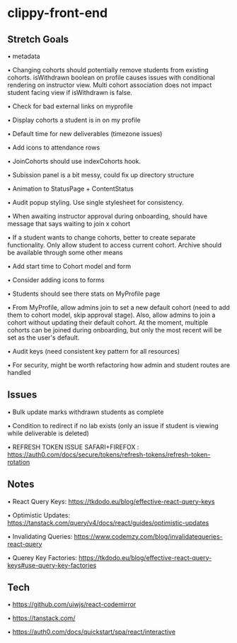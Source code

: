 # clippy-front-end

## Stretch Goals

• metadata

• Changing cohorts should potentially remove students from existing cohorts.
  isWithdrawn boolean on profile causes issues with conditional rendering on instructor view.
  Multi cohort association does not impact student facing view if isWithdrawn is false.

• Check for bad external links on myprofile

• Display cohorts a student is in on my profile

• Default time for new deliverables (timezone issues)

• Add icons to attendance rows

• JoinCohorts should use indexCohorts hook.

• Subission panel is a bit messy, could fix up directory structure

• Animation to StatusPage + ContentStatus

• Audit popup styling. Use single stylesheet for consistency.

• When awaiting instructor approval during onboarding, should have message that says waiting to join x cohort

• If a student wants to change cohorts, better to create separate functionality. Only allow student to access current cohort. Archive should be available through some other means

• Add start time to Cohort model and form

• Consider adding icons to forms

• Students should see there stats on MyProfile page

• From MyProfile, allow admins join to set a new default cohort (need to add them to cohort model, skip approval stage). Also, allow admins to join a cohort without updating their default cohort. At the moment, multiple cohorts can be joined during onboarding, but only the most recent will be set as the user's default.

• Audit keys (need consistent key pattern for all resources)

• For security, might be worth refactoring how admin and student routes are handled


## Issues

• Bulk update marks withdrawn students as complete

• Condition to redirect if no lab exists (only an issue if student is viewing while deliverable is deleted)

• REFRESH TOKEN ISSUE SAFARI+FIREFOX : https://auth0.com/docs/secure/tokens/refresh-tokens/refresh-token-rotation

## Notes

• React Query Keys: https://tkdodo.eu/blog/effective-react-query-keys

• Optimistic Updates: https://tanstack.com/query/v4/docs/react/guides/optimistic-updates

• Invalidating Queries: https://www.codemzy.com/blog/invalidatequeries-react-query

• Querey Key Factories: https://tkdodo.eu/blog/effective-react-query-keys#use-query-key-factories

## Tech

• https://github.com/uiwjs/react-codemirror

• https://tanstack.com/

• https://auth0.com/docs/quickstart/spa/react/interactive